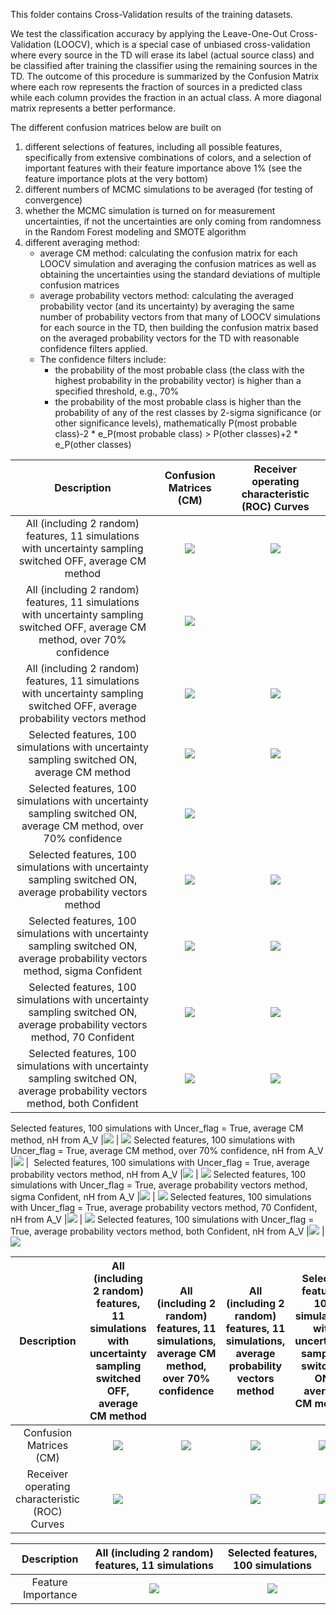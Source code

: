 This folder contains Cross-Validation results of the training datasets. 

We test the classification accuracy by applying the Leave-One-Out Cross-Validation (LOOCV), which is a special case of unbiased cross-validation where every source in the TD will erase its label (actual source class) and be classified after training the classifier using the remaining sources in the TD. The outcome of this procedure is summarized by the Confusion Matrix where each row represents the fraction of sources in a predicted class while each column provides the fraction in an actual class. A more diagonal matrix represents a better performance. 

The different confusion matrices below are built on 
1) different selections of features, including all possible features, specifically from extensive combinations of colors, and a selection of important features with their feature importance above 1% (see the feature importance plots at the very bottom)
2) different numbers of MCMC simulations to be averaged (for testing of convergence)
3) whether the MCMC simulation is turned on for measurement uncertainties, if not the uncertainties are only coming from randomness in the Random Forest modeling and SMOTE algorithm
4) different averaging method: 
   * average CM method: calculating the confusion matrix for each LOOCV simulation and averaging the confusion matrices as well as obtaining the uncertainties using the standard deviations of multiple confusion matrices 
   * average probability vectors method: calculating the averaged probability vector (and its uncertainty) by averaging the same number of probability vectors from that many of LOOCV simulations for each source in the TD, then building the confusion matrix based on the averaged probability vectors for the TD with reasonable confidence filters applied. 
   * The confidence filters include:
      * the probability of the most probable class (the class with the highest probability in the probability vector) is higher than a specified threshold, e.g., 70% 
      * the probability of the most probable class is higher than the probability of any of the rest classes by 2-sigma significance (or other significance levels),  mathematically P(most probable class)-2 * e_P(most probable class) > P(other classes)+2 * e_P(other classes)


Description   |      Confusion Matrices (CM)   | Receiver operating characteristic (ROC) Curves| 
:------------:|:-------------------------:|:-------------------------:|
All (including 2 random) features, 11 simulations with uncertainty sampling switched OFF, average CM method  |![](https://github.com/huiyang-astro/MUWCLASS-Reports/blob/main/Evaluations/L1O_allfeatures_11ave_CM.png)  |  ![](https://github.com/huiyang-astro/MUWCLASS-Reports/blob/main/Evaluations/L1O_allfeatures_11ave_ROC.png)
All (including 2 random) features, 11 simulations with uncertainty sampling switched OFF, average CM method, over 70% confidence  |![](https://github.com/huiyang-astro/MUWCLASS-Reports/blob/main/Evaluations/L1O_allfeatures_11ave_70CM.png)  |  ![]()
All (including 2 random) features, 11 simulations with uncertainty sampling switched OFF, average probability vectors method  |![](https://github.com/huiyang-astro/MUWCLASS-Reports/blob/main/Evaluations/L1O_allfeatures_11Probave_CM.png)  |  ![](https://github.com/huiyang-astro/MUWCLASS-Reports/blob/main/Evaluations/L1O_allfeatures_11Probave_ROC.png)
Selected features, 100 simulations with uncertainty sampling switched ON, average CM method  |![](https://github.com/huiyang-astro/MUWCLASS-Reports/blob/main/Evaluations/L1O_selfeatures_100ave_CM.png)  |  ![](https://github.com/huiyang-astro/MUWCLASS-Reports/blob/main/Evaluations/L1O_selfeatures_100ave_ROC.png)
Selected features, 100 simulations with uncertainty sampling switched ON, average CM method, over 70% confidence  |![](https://github.com/huiyang-astro/MUWCLASS-Reports/blob/main/Evaluations/L1O_selfeatures_100ave_70CM.png)  |  ![]()
Selected features, 100 simulations with uncertainty sampling switched ON, average probability vectors method  |![](https://github.com/huiyang-astro/MUWCLASS-Reports/blob/main/Evaluations/L1O_selfeatures_100Probave_no_Conf_CM.png)  |  ![](https://github.com/huiyang-astro/MUWCLASS-Reports/blob/main/Evaluations/L1O_selfeatures_100Probave_no_Conf_ROC.png)
Selected features, 100 simulations with uncertainty sampling switched ON, average probability vectors method, sigma Confident   |![](https://github.com/huiyang-astro/MUWCLASS-Reports/blob/main/Evaluations/L1O_selfeatures_100Probave_sigma_Conf_CM.png)  |  ![](https://github.com/huiyang-astro/MUWCLASS-Reports/blob/main/Evaluations/L1O_selfeatures_100Probave_sigma_Conf_ROC.png)
Selected features, 100 simulations with uncertainty sampling switched ON, average probability vectors method, 70 Confident  |![](https://github.com/huiyang-astro/MUWCLASS-Reports/blob/main/Evaluations/L1O_selfeatures_100Probave_70_Conf_CM.png)  |  ![](https://github.com/huiyang-astro/MUWCLASS-Reports/blob/main/Evaluations/L1O_selfeatures_100Probave_70_Conf_ROC.png)
Selected features, 100 simulations with uncertainty sampling switched ON, average probability vectors method, both Confident   |![](https://github.com/huiyang-astro/MUWCLASS-Reports/blob/main/Evaluations/L1O_selfeatures_100Probave_both_Conf_CM.png)  |  ![](https://github.com/huiyang-astro/MUWCLASS-Reports/blob/main/Evaluations/L1O_selfeatures_100Probave_both_Conf_ROC.png)

Selected features, 100 simulations with Uncer_flag = True, average CM method, nH from A_V  |![](https://github.com/huiyang-astro/MUWCLASS-Reports/blob/main/Evaluations/LOO_CSC_nhfromAV_Uncer_100ave_CM.png)  |  ![](https://github.com/huiyang-astro/MUWCLASS-Reports/blob/main/Evaluations/LOO_CSC_nhfromAV_Uncer_100ave_ROC.png)
Selected features, 100 simulations with Uncer_flag = True, average CM method, over 70% confidence, nH from A_V  |![](https://github.com/huiyang-astro/MUWCLASS-Reports/blob/main/Evaluations/LOO_CSC_nhfromAV_Uncer_100ave_70CM.png)  |  ![]()
Selected features, 100 simulations with Uncer_flag = True, average probability vectors method, nH from A_V  |![](https://github.com/huiyang-astro/MUWCLASS-Reports/blob/main/Evaluations/LOO_CSC_nhfromAV_Uncer_100Probave_no_Conf_CM.png)  |  ![](https://github.com/huiyang-astro/MUWCLASS-Reports/blob/main/Evaluations/LOO_CSC_nhfromAV_Uncer_100Probave_no_Conf_ROC.png)
Selected features, 100 simulations with Uncer_flag = True, average probability vectors method, sigma Confident, nH from A_V   |![](https://github.com/huiyang-astro/MUWCLASS-Reports/blob/main/Evaluations/LOO_CSC_nhfromAV_Uncer_100Probave_sigma_Conf_CM.png)  |  ![](https://github.com/huiyang-astro/MUWCLASS-Reports/blob/main/Evaluations/LOO_CSC_nhfromAV_Uncer_100Probave_sigma_Conf_ROC.png)
Selected features, 100 simulations with Uncer_flag = True, average probability vectors method, 70 Confident, nH from A_V  |![](https://github.com/huiyang-astro/MUWCLASS-Reports/blob/main/Evaluations/LOO_CSC_nhfromAV_Uncer_100Probave_70_Conf_CM.png)  |  ![](https://github.com/huiyang-astro/MUWCLASS-Reports/blob/main/Evaluations/LOO_CSC_nhfromAV_Uncer_100Probave_70_Conf_ROC.png)
Selected features, 100 simulations with Uncer_flag = True, average probability vectors method, both Confident, nH from A_V   |![](https://github.com/huiyang-astro/MUWCLASS-Reports/blob/main/Evaluations/LOO_CSC_nhfromAV_Uncer_100Probave_both_Conf_CM.png)  |  ![](https://github.com/huiyang-astro/MUWCLASS-Reports/blob/main/Evaluations/LOO_CSC_nhfromAV_Uncer_100Probave_both_Conf_ROC.png)




Description   |     All (including 2 random) features, 11 simulations  with uncertainty sampling switched OFF, average CM method  | All (including 2 random) features, 11 simulations, average CM method, over 70% confidence | All (including 2 random) features, 11 simulations, average probability vectors method | Selected features, 100 simulations  with uncertainty sampling switched ON, average CM method  | Selected features, 100 simulations, average CM method, over 70% confidence  | Selected features, 100 simulations, average probability vectors method  |Selected features, 100 simulations, average probability vectors method, sigma Confident   | Selected features, 100 simulations, average probability vectors method, 70 Confident  |Selected features, 100 simulations, average probability vectors method, both Confident   |
:------------:|:-------------------------------------:|:-------------------------------------:|:-------------------------------------:|:-------------------------------------:|:-------------------------------------:|:-------------------------------------:|:-------------------------------------:|:-------------------------------------:|:-------------------------------------:|
Confusion Matrices (CM) | ![](https://github.com/huiyang-astro/MUWCLASS-Reports/blob/main/Evaluations/L1O_allfeatures_11ave_CM.png) | ![](https://github.com/huiyang-astro/MUWCLASS-Reports/blob/main/Evaluations/L1O_allfeatures_11ave_70CM.png) | ![](https://github.com/huiyang-astro/MUWCLASS-Reports/blob/main/Evaluations/L1O_allfeatures_11Probave_CM.png)  | ![](https://github.com/huiyang-astro/MUWCLASS-Reports/blob/main/Evaluations/L1O_selfeatures_100ave_CM.png)  | ![](https://github.com/huiyang-astro/MUWCLASS-Reports/blob/main/Evaluations/L1O_selfeatures_100ave_70CM.png)  |   ![](https://github.com/huiyang-astro/MUWCLASS-Reports/blob/main/Evaluations/L1O_selfeatures_100Probave_no_Conf_CM.png)  | ![](https://github.com/huiyang-astro/MUWCLASS-Reports/blob/main/Evaluations/L1O_selfeatures_100Probave_sigma_Conf_CM.png)  | ![](https://github.com/huiyang-astro/MUWCLASS-Reports/blob/main/Evaluations/L1O_selfeatures_100Probave_70_Conf_CM.png) | ![](https://github.com/huiyang-astro/MUWCLASS-Reports/blob/main/Evaluations/L1O_selfeatures_100Probave_both_Conf_CM.png)  
Receiver operating characteristic (ROC) Curves| ![](https://github.com/huiyang-astro/MUWCLASS-Reports/blob/main/Evaluations/L1O_allfeatures_11ave_ROC.png) | ![]()|  ![](https://github.com/huiyang-astro/MUWCLASS-Reports/blob/main/Evaluations/L1O_allfeatures_11Probave_ROC.png) | ![](https://github.com/huiyang-astro/MUWCLASS-Reports/blob/main/Evaluations/L1O_selfeatures_100ave_ROC.png) | ![]() | ![](https://github.com/huiyang-astro/MUWCLASS-Reports/blob/main/Evaluations/L1O_selfeatures_100Probave_no_Conf_ROC.png) | ![](https://github.com/huiyang-astro/MUWCLASS-Reports/blob/main/Evaluations/L1O_selfeatures_100Probave_sigma_Conf_ROC.png) | ![](https://github.com/huiyang-astro/MUWCLASS-Reports/blob/main/Evaluations/L1O_selfeatures_100Probave_70_Conf_ROC.png) |  ![](https://github.com/huiyang-astro/MUWCLASS-Reports/blob/main/Evaluations/L1O_selfeatures_100Probave_both_Conf_ROC.png)

Description  |      All (including 2 random) features, 11 simulations   | Selected features, 100 simulations| 
:------------:|:-------------------------:|:-------------------------:|
 Feature Importance   |  ![](https://github.com/huiyang-astro/MUWCLASS-Reports/blob/main/Evaluations/L1O_allfeatures_11ave_features.png)  |  ![](https://github.com/huiyang-astro/MUWCLASS-Reports/blob/main/Evaluations/L1O_selfeatures_100ave_features.png)


 
 
 

